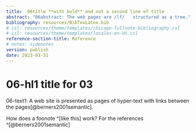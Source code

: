 ```yaml
---
title:  06title **with bold** and not a second line of title
abstract: "06abstract: The web pages are /lf/   structured as a tree." 
bibliography: resources/BibTexLatex.bib
# csl: resources/theme/templates/chicago-fullnote-bibliography.csl
# csl: resources/theme/templates/locales-en-US.csl
reference-section-title: Reference
# notes: sidenotes
version: publish  
date: 2023-03-31
---
```


# 06-hl1 title **for** 03

06-text1: A web site is presented as pages of hyper-text with links between the pages[@berners2001semantic].

How does a foonote ^[like this] work? For the references ^[@berners2001semantic]
